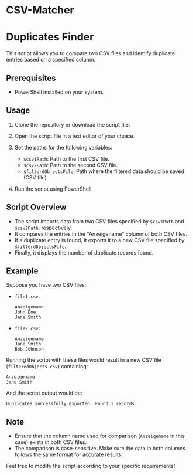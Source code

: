# CSV-Matcher
# Duplicates Finder

This script allows you to compare two CSV files and identify duplicate entries based on a specified column.

## Prerequisites

- PowerShell installed on your system.

## Usage

1. Clone the repository or download the script file.

2. Open the script file in a text editor of your choice.

3. Set the paths for the following variables:
   - `$csv1Path`: Path to the first CSV file.
   - `$csv2Path`: Path to the second CSV file.
   - `$filterdObjectsFile`: Path where the filtered data should be saved (CSV file).

4. Run the script using PowerShell.

## Script Overview

- The script imports data from two CSV files specified by `$csv1Path` and `$csv2Path`, respectively.
- It compares the entries in the "Anzeigename" column of both CSV files.
- If a duplicate entry is found, it exports it to a new CSV file specified by `$filterdObjectsFile`.
- Finally, it displays the number of duplicate records found.

## Example

Suppose you have two CSV files:

- `file1.csv`:

  ```
  Anzeigename
  John Doe
  Jane Smith
  ```

- `file2.csv`:

  ```
  Anzeigename
  Jane Smith
  Bob Johnson
  ```

Running the script with these files would result in a new CSV file (`filteredObjects.csv`) containing:

```
Anzeigename
Jane Smith
```

And the script output would be:

```
Duplicates successfully exported. Found 1 records.
```

## Note

- Ensure that the column name used for comparison (`Anzeigename` in this case) exists in both CSV files.
- The comparison is case-sensitive. Make sure the data in both columns follows the same format for accurate results.

Feel free to modify the script according to your specific requirements!